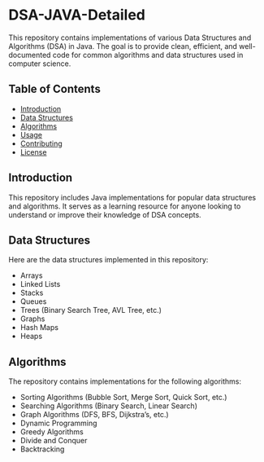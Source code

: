 # DSA-JAVA-Detailed

This repository contains implementations of various Data Structures and Algorithms (DSA) in Java. The goal is to provide clean, efficient, and well-documented code for common algorithms and data structures used in computer science.

## Table of Contents

- [Introduction](#introduction)
- [Data Structures](#data-structures)
- [Algorithms](#algorithms)
- [Usage](#usage)
- [Contributing](#contributing)
- [License](#license)

## Introduction

This repository includes Java implementations for popular data structures and algorithms. It serves as a learning resource for anyone looking to understand or improve their knowledge of DSA concepts.

## Data Structures

Here are the data structures implemented in this repository:

- Arrays
- Linked Lists
- Stacks
- Queues
- Trees (Binary Search Tree, AVL Tree, etc.)
- Graphs
- Hash Maps
- Heaps

## Algorithms

The repository contains implementations for the following algorithms:

- Sorting Algorithms (Bubble Sort, Merge Sort, Quick Sort, etc.)
- Searching Algorithms (Binary Search, Linear Search)
- Graph Algorithms (DFS, BFS, Dijkstra’s, etc.)
- Dynamic Programming
- Greedy Algorithms
- Divide and Conquer
- Backtracking

